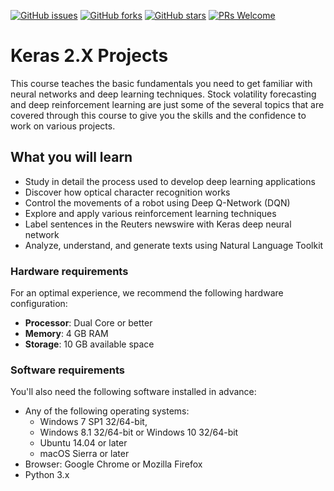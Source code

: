 [![GitHub issues](https://img.shields.io/github/issues/TrainingByPackt/Keras-2.X-Projects-eLearning.svg)](https://github.com/TrainingByPackt/Keras-2.X-Projects-eLearning/issues)
[![GitHub forks](https://img.shields.io/github/forks/TrainingByPackt/Keras-2.X-Projects-eLearning.svg)](https://github.com/TrainingByPackt/Keras-2.X-Projects-eLearning/network)
[![GitHub stars](https://img.shields.io/github/stars/TrainingByPackt/Keras-2.X-Projects-eLearning.svg)](https://github.com/TrainingByPackt/Keras-2.X-Projects-eLearning/stargazers)
[![PRs Welcome](https://img.shields.io/badge/PRs-welcome-brightgreen.svg)](https://github.com/TrainingByPackt/Keras-2.X-Projects-eLearning/pulls)



# Keras 2.X Projects
This course teaches the basic fundamentals you need to get familiar with neural networks and deep learning techniques. Stock volatility forecasting and deep reinforcement learning are just some of the several topics that are covered through this course to give you the skills and the confidence to work on various projects. 

## What you will learn
* Study in detail the process used to develop deep learning applications 
* Discover how optical character recognition works
* Control the movements of a robot using Deep Q-Network (DQN)
* Explore and apply various reinforcement learning techniques
* Label sentences in the Reuters newswire with Keras deep neural network
* Analyze, understand, and generate texts using Natural Language Toolkit



### Hardware requirements
For an optimal experience, we recommend the following hardware configuration:
* **Processor**: Dual Core or better
* **Memory**: 4 GB RAM
* **Storage**: 10 GB available space



### Software requirements
You'll also need the following software installed in advance:
* Any of the following operating systems: 
  *  Windows 7 SP1 32/64-bit, 
  * Windows 8.1 32/64-bit or Windows 10 32/64-bit
  * Ubuntu 14.04 or later
  * macOS Sierra or later
* Browser: Google Chrome or Mozilla Firefox
* Python 3.x

